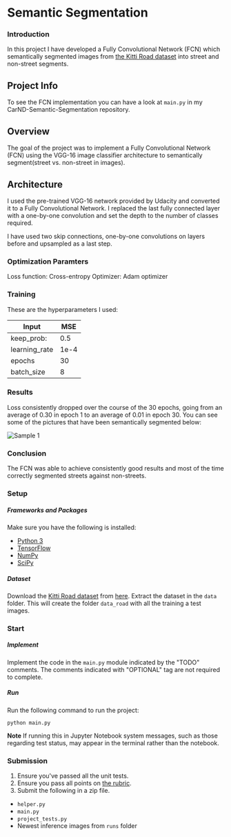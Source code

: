 # Semantic Segmentation

### Introduction

In this project I have developed a Fully Convolutional Network (FCN) which semantically segmented images from [the Kitti Road dataset](
http://www.cvlibs.net/download.php?file=data_road.zip) into street and non-street segments.

## Project Info
To see the FCN implementation you can have a look at `main.py` in my CarND-Semantic-Segmentation repository.

## Overview
The goal of the project was to implement a Fully Convolutional Network (FCN) using the VGG-16 image classifier architecture to semantically segment(street vs. non-street in images).

## Architecture
I used the pre-trained VGG-16 network provided by Udacity and converted it to a Fully Convolutional Network. I replaced the last fully connected layer with a one-by-one convolution and set the depth to the number of classes required.

I have used two skip connections, one-by-one convolutions on layers before and upsampled as a last step. 

### Optimization Paramters

Loss function: Cross-entropy
Optimizer:     Adam optimizer

### Training

These are the hyperparameters I used:

|  Input          |    MSE   |
|  -----          |  ------- |
|  keep_prob:     |  0.5     |  
|  learning_rate  |  1e-4    |
|  epochs         |  30      |
|  batch_size     |  8       |

### Results
Loss consistently dropped over the course of the 30 epochs, going from an average of 0.30 in epoch 1 to an average of 0.01 in epoch 30. You can see some of the pictures that have been semantically segmented below:

![Sample 1](https://github.com/rfsch/CarND-Semantic-Segmentation/edit/master/output/um_000015.png?raw=true "Sample 1")
### Conclusion

The FCN was able to achieve consistently good results and most of the time correctly segmented streets against non-streets. 

### Setup
##### Frameworks and Packages
Make sure you have the following is installed:
 - [Python 3](https://www.python.org/)
 - [TensorFlow](https://www.tensorflow.org/)
 - [NumPy](http://www.numpy.org/)
 - [SciPy](https://www.scipy.org/)
##### Dataset
Download the [Kitti Road dataset](http://www.cvlibs.net/datasets/kitti/eval_road.php) from [here](http://www.cvlibs.net/download.php?file=data_road.zip).  Extract the dataset in the `data` folder.  This will create the folder `data_road` with all the training a test images.

### Start
##### Implement
Implement the code in the `main.py` module indicated by the "TODO" comments.
The comments indicated with "OPTIONAL" tag are not required to complete.
##### Run
Run the following command to run the project:
```
python main.py
```
**Note** If running this in Jupyter Notebook system messages, such as those regarding test status, may appear in the terminal rather than the notebook.

### Submission
1. Ensure you've passed all the unit tests.
2. Ensure you pass all points on [the rubric](https://review.udacity.com/#!/rubrics/989/view).
3. Submit the following in a zip file.
 - `helper.py`
 - `main.py`
 - `project_tests.py`
 - Newest inference images from `runs` folder
